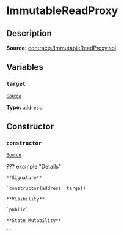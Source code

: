 # ImmutableReadProxy

## Description

**Source:** [contracts/ImmutableReadProxy.sol](https://github.com/Synthetixio/synthetix/tree/v2.97.2-alpha/contracts/ImmutableReadProxy.sol)

## Variables

### `target`

<sub>[Source](https://github.com/Synthetixio/synthetix/tree/v2.97.2-alpha/contracts/ImmutableReadProxy.sol#L9)</sub>

**Type:** `address`

## Constructor

### `constructor`

<sub>[Source](https://github.com/Synthetixio/synthetix/tree/v2.97.2-alpha/contracts/ImmutableReadProxy.sol#L11)</sub>

??? example "Details"

    **Signature**

    `constructor(address _target)`

    **Visibility**

    `public`

    **State Mutability**

    ``
